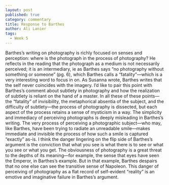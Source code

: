 ```yaml
---
layout: post
published: true
category: commentary
title: Response to Barthes
author: Ali Lanier
tags:
  - Week 5
---
```

Barthes’s writing on photography is richly focused on senses and perception: where is the photograph in the process of photography? He reflects in the reading that the photograph as a medium is not necessarily perceived; it is an intermediary, ie as Barthes says “no photography without something or someone” (pg. 6), which Barthes calls a “fatality”—which is a very interesting word to focus in on. As Susanna wrote, Barthes writes that the self never coincides with the imagery. I’d like to pair this point with Barthes’s comment about subtlety in photography and how the realization of subtlety is reliant on the hand of a master. In all these of these points—the “fatality” of invisibility, the metaphorical absentia of the subject, and the difficulty of subtlety—the process of photography is dissected, but each aspect of the process retains a sense of mysticism in a way. The simplicity and immediacy of perceiving photographs is deeply misleading in Barthes’s writing. The very process of perceiving a photographic subject—who may, like Barthes, have been trying to radiate an unreadable smile—makes immediate and invisible the process of how such a smile is captured “exactly” as-is. I think the danger lingering on the flip side of Barthes’s argument is the conviction that what you see is what there is to see or what you see or what you get. The obviousness of photography is a great threat to the depths of its meaning—for example, the sense that eyes have seen the Emperor, in Barthes’s example. But in that example, Barthes despairs that no one else can see the transitive sense of Napoleon. This danger of perceiving of photography as a flat record of self-evident “reality” is an emotive and imaginative failure in Barthes’s argument.  

